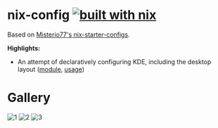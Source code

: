 # nix-config [![built with nix](https://img.shields.io/static/v1?logo=nixos&logoColor=white&label=&message=Built%20with%20Nix&color=41439a)](https://builtwithnix.org)

Based on [Misterio77's nix-starter-configs](https://github.com/Misterio77/nix-starter-configs).


**Highlights:**
- An attempt of declaratively configuring KDE, including the desktop layout ([module](modules/home-manager/kde.nix), [usage](home/marcin/common/desktop/kde/default.nix))

# Gallery
![1](https://github.com/taj-ny/nix-config/assets/79316397/d2022258-eca2-48c9-8578-28d0d4bac399)
![2](https://github.com/taj-ny/nix-config/assets/79316397/39bc1719-1aa0-4a2c-90aa-bca3eebc9c13)
![3](https://github.com/taj-ny/nix-config/assets/79316397/e97ab5cf-6d37-434e-8ae8-bfbdc69c534f)
